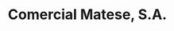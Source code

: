 ---
title: "Comercial Matese, S.A."
url: /caracas/comercial-matese-s-a/
shop: piezas de automóviles
---